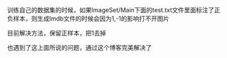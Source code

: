 训练自己的数据集的时候，如果ImageSet/Main下面的test.txt文件里面标注了正负样本，则生成lmdb文件的时候会因为1,-1的影响打不开图片

目前解决方法，保留正样本，把1去掉

也遇到了这上面所说的问题，通过这个博客完美解决了
